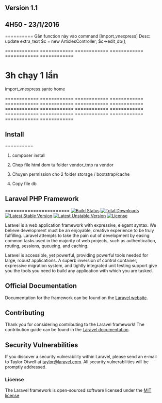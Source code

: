## Version 1.1
## 4H50 - 23/1/2016
==========
Gắn function này vào command [Import_vnexpress]
Desc: update extra_text 
$c = new ArticlesController;
$c->edit_db();

============ ============ ============  ============  ============  ============ 

# 3h chạy 1 lần
import_vnexpress:santo home

============ ============ ============  ============  ============  ============ 
============ ============ ============  ============  ============  ============ 
============ ============ ============  ============  ============  ============ 


## Install
==========
1. composer install

2. Chep file html dom tu folder vendor_tmp ra vendor

3. Chuyen permission cho 2 folder storage / bootstrap/cache

4. Copy file db

## Laravel PHP Framework
=======================
[![Build Status](https://travis-ci.org/laravel/framework.svg)](https://travis-ci.org/laravel/framework)
[![Total Downloads](https://poser.pugx.org/laravel/framework/d/total.svg)](https://packagist.org/packages/laravel/framework)
[![Latest Stable Version](https://poser.pugx.org/laravel/framework/v/stable.svg)](https://packagist.org/packages/laravel/framework)
[![Latest Unstable Version](https://poser.pugx.org/laravel/framework/v/unstable.svg)](https://packagist.org/packages/laravel/framework)
[![License](https://poser.pugx.org/laravel/framework/license.svg)](https://packagist.org/packages/laravel/framework)

Laravel is a web application framework with expressive, elegant syntax. We believe development must be an enjoyable, creative experience to be truly fulfilling. Laravel attempts to take the pain out of development by easing common tasks used in the majority of web projects, such as authentication, routing, sessions, queueing, and caching.

Laravel is accessible, yet powerful, providing powerful tools needed for large, robust applications. A superb inversion of control container, expressive migration system, and tightly integrated unit testing support give you the tools you need to build any application with which you are tasked.

## Official Documentation

Documentation for the framework can be found on the [Laravel website](http://laravel.com/docs).

## Contributing

Thank you for considering contributing to the Laravel framework! The contribution guide can be found in the [Laravel documentation](http://laravel.com/docs/contributions).

## Security Vulnerabilities

If you discover a security vulnerability within Laravel, please send an e-mail to Taylor Otwell at taylor@laravel.com. All security vulnerabilities will be promptly addressed.

### License

The Laravel framework is open-sourced software licensed under the [MIT license](http://opensource.org/licenses/MIT)
